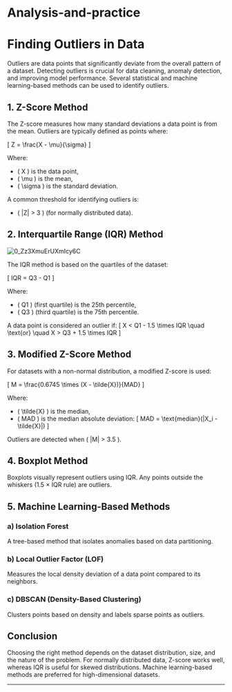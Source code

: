 # Analysis-and-practice
# Finding Outliers in Data

Outliers are data points that significantly deviate from the overall pattern of a dataset. Detecting outliers is crucial for data cleaning, anomaly detection, and improving model performance. Several statistical and machine learning-based methods can be used to identify outliers.

## 1. **Z-Score Method**

The Z-score measures how many standard deviations a data point is from the mean. Outliers are typically defined as points where:

\[
Z = \frac{X - \mu}{\sigma}
\]

Where:
- \( X \) is the data point,
- \( \mu \) is the mean,
- \( \sigma \) is the standard deviation.

A common threshold for identifying outliers is:
- \( |Z| > 3 \) (for normally distributed data).

## 2. **Interquartile Range (IQR) Method**

![0_Zz3XmuErUXmIcy6C](https://github.com/user-attachments/assets/445eee15-4aeb-4f41-a21b-fcc9d9aaaa8c)

The IQR method is based on the quartiles of the dataset:

\[
IQR = Q3 - Q1
\]

Where:
- \( Q1 \) (first quartile) is the 25th percentile,
- \( Q3 \) (third quartile) is the 75th percentile.

A data point is considered an outlier if:
\[
X < Q1 - 1.5 \times IQR \quad \text{or} \quad X > Q3 + 1.5 \times IQR
\]

## 3. **Modified Z-Score Method**

For datasets with a non-normal distribution, a modified Z-score is used:

\[
M = \frac{0.6745 \times (X - \tilde{X})}{MAD}
\]

Where:
- \( \tilde{X} \) is the median,
- \( MAD \) is the median absolute deviation:
  \[
  MAD = \text{median}(|X_i - \tilde{X}|)
  \]

Outliers are detected when \( |M| > 3.5 \).

## 4. **Boxplot Method**

Boxplots visually represent outliers using IQR. Any points outside the whiskers (1.5 × IQR rule) are outliers.

## 5. **Machine Learning-Based Methods**

### a) **Isolation Forest**
A tree-based method that isolates anomalies based on data partitioning.

### b) **Local Outlier Factor (LOF)**
Measures the local density deviation of a data point compared to its neighbors.

### c) **DBSCAN (Density-Based Clustering)**
Clusters points based on density and labels sparse points as outliers.

## Conclusion
Choosing the right method depends on the dataset distribution, size, and the nature of the problem. For normally distributed data, Z-score works well, whereas IQR is useful for skewed distributions. Machine learning-based methods are preferred for high-dimensional datasets.

---

